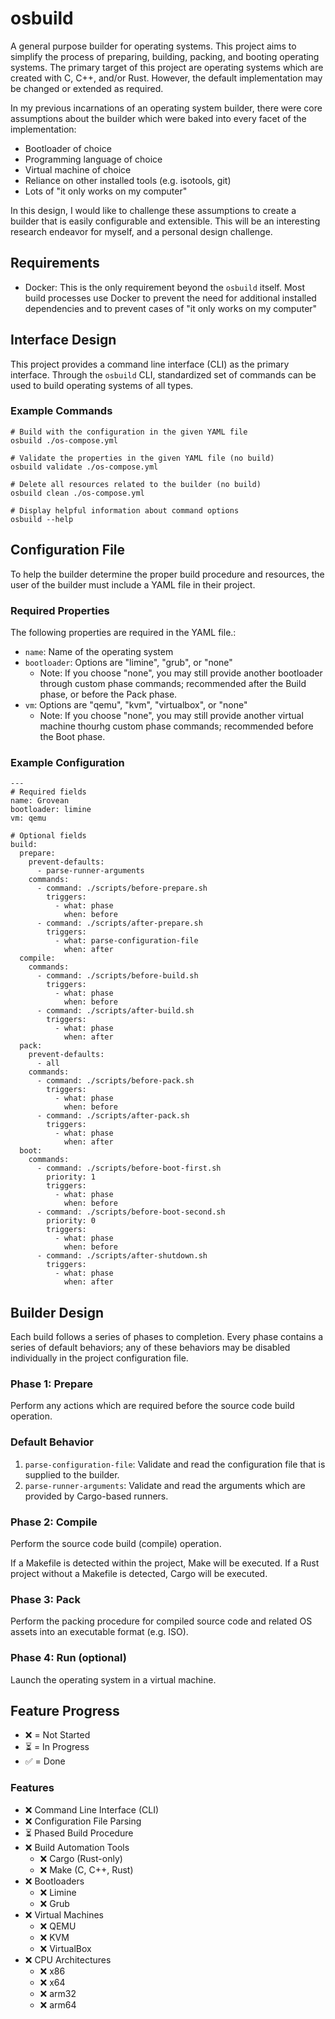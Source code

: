 # osbuild
A general purpose builder for operating systems. This project aims to simplify the process of preparing, building, packing, and booting operating systems. The primary target of this project are operating systems which are created with C, C++, and/or Rust. However, the default implementation may be changed or extended as required.

In my previous incarnations of an operating system builder, there were core assumptions about the builder which were baked into every facet of the implementation:
- Bootloader of choice
- Programming language of choice
- Virtual machine of choice
- Reliance on other installed tools (e.g. isotools, git)
- Lots of "it only works on my computer"

In this design, I would like to challenge these assumptions to create a builder that is easily configurable and extensible. This will be an interesting research endeavor for myself, and a personal design challenge.

## Requirements

- Docker: This is the only requirement beyond the `osbuild` itself. Most build processes use Docker to prevent the need for additional installed dependencies and to prevent cases of "it only works on my computer"

## Interface Design

This project provides a command line interface (CLI) as the primary interface. Through the `osbuild` CLI,  standardized set of commands can be used to build operating systems of all types.

### Example Commands

```
# Build with the configuration in the given YAML file
osbuild ./os-compose.yml

# Validate the properties in the given YAML file (no build)
osbuild validate ./os-compose.yml

# Delete all resources related to the builder (no build)
osbuild clean ./os-compose.yml

# Display helpful information about command options
osbuild --help
```

## Configuration File

To help the builder determine the proper build procedure and resources, the user of the builder must include a YAML file in their project.

### Required Properties

The following properties are required in the YAML file.:
- `name`: Name of the operating system
- `bootloader`: Options are "limine", "grub", or "none"
    - Note: If you choose "none", you may still provide another bootloader through custom phase commands; recommended after the Build phase, or before the Pack phase.
- `vm`: Options are "qemu", "kvm", "virtualbox", or "none"
    - Note: If you choose "none", you may still provide another virtual machine thourhg custom phase commands; recommended before the Boot phase.

### Example Configuration

```
---
# Required fields
name: Grovean
bootloader: limine
vm: qemu

# Optional fields
build:
  prepare:
    prevent-defaults:
      - parse-runner-arguments
    commands:
      - command: ./scripts/before-prepare.sh
        triggers:
          - what: phase
            when: before
      - command: ./scripts/after-prepare.sh
        triggers:
          - what: parse-configuration-file
            when: after
  compile:
    commands:
      - command: ./scripts/before-build.sh
        triggers:
          - what: phase
            when: before
      - command: ./scripts/after-build.sh
        triggers:
          - what: phase
            when: after
  pack:
    prevent-defaults:
      - all
    commands:
      - command: ./scripts/before-pack.sh
        triggers:
          - what: phase
            when: before
      - command: ./scripts/after-pack.sh
        triggers:
          - what: phase
            when: after
  boot:
    commands:
      - command: ./scripts/before-boot-first.sh
        priority: 1
        triggers:
          - what: phase
            when: before
      - command: ./scripts/before-boot-second.sh
        priority: 0
        triggers:
          - what: phase
            when: before
      - command: ./scripts/after-shutdown.sh
        triggers:
          - what: phase
            when: after

```

## Builder Design

Each build follows a series of phases to completion. Every phase contains a series of default behaviors; any of these behaviors may be disabled individually in the project configuration file.

### Phase 1: Prepare

Perform any actions which are required before the source code build operation.

### Default Behavior

1. `parse-configuration-file`: Validate and read the configuration file that is supplied to the builder.
2. `parse-runner-arguments`: Validate and read the arguments which are provided by Cargo-based runners.

### Phase 2: Compile

Perform the source code build (compile) operation.

If a Makefile is detected within the project, Make will be executed. If a Rust project without a Makefile is detected, Cargo will be executed.

### Phase 3: Pack

Perform the packing procedure for compiled source code and related OS assets into an executable format (e.g. ISO).

### Phase 4: Run (optional)

Launch the operating system in a virtual machine.

## Feature Progress

- ❌ = Not Started
- ⏳ = In Progress
- ✅ = Done

### Features
- ❌ Command Line Interface (CLI)
- ❌ Configuration File Parsing
- ⏳ Phased Build Procedure
- ❌ Build Automation Tools
    - ❌ Cargo (Rust-only)
    - ❌ Make (C, C++, Rust)
- ❌ Bootloaders
    - ❌ Limine
    - ❌ Grub
- ❌ Virtual Machines
    - ❌ QEMU
    - ❌ KVM
    - ❌ VirtualBox
- ❌ CPU Architectures
    - ❌ x86
    - ❌ x64
    - ❌ arm32
    - ❌ arm64